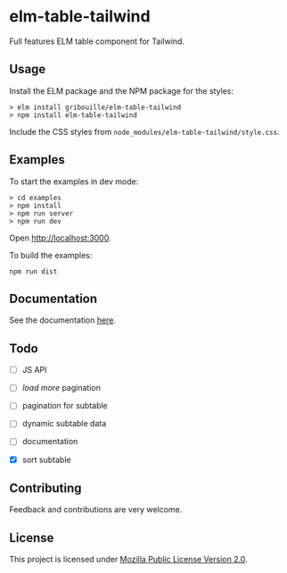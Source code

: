 # elm-table-tailwind

Full features ELM table component for Tailwind.


## Usage

Install the ELM package and the NPM package for the styles:

```
> elm install gribouille/elm-table-tailwind
> npm install elm-table-tailwind
```

Include the CSS styles from `node_modules/elm-table-tailwind/style.css`.


## Examples

To start the examples in dev mode:
```
> cd examples
> npm install
> npm run server
> npm run dev
```

Open [http://localhost:3000](http://localhost:3000).

To build the examples:
```
npm run dist
```


## Documentation

See the documentation [here](http://package.elm-lang.org/packages/gribouille/elm-table/latest).


## Todo

- [ ] JS API
- [ ] _load more_ pagination
- [ ] pagination for subtable
- [ ] dynamic subtable data
- [ ] documentation
- [x] sort subtable


## Contributing

Feedback and contributions are very welcome.


## License

This project is licensed under [Mozilla Public License Version 2.0](./LICENSE).